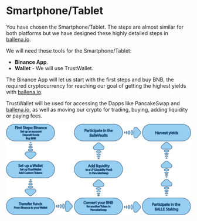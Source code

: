 # Smartphone/Tablet

You have chosen the Smartphone/Tablet. The steps are almost similar for both platforms but we have designed these highly detailed steps in[ ballena.io](https://ballena.io/).

We will need these tools for the Smartphone/Tablet:

* **Binance App**.
* **Wallet** - We will use TrustWallet.



The Binance App will let us start with the first steps and buy BNB, the required cryptocurrency for reaching our goal of getting the highest yields with [ballena.io](https://ballena.io/).

TrustWallet will be used for accessing the Dapps like PancakeSwap and [ballena.io](https://ballena.io/), as well as moving our crypto for trading, buying, adding liquidity or paying fees.



![](../../../.gitbook/assets/illustration-smart.png)







